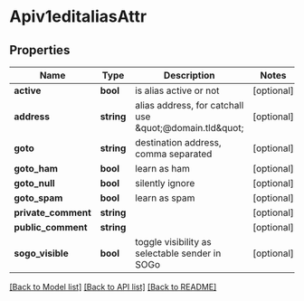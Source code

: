 # Apiv1editaliasAttr

## Properties
Name | Type | Description | Notes
------------ | ------------- | ------------- | -------------
**active** | **bool** | is alias active or not | [optional] 
**address** | **string** | alias address, for catchall use \&quot;@domain.tld\&quot; | [optional] 
**goto** | **string** | destination address, comma separated | [optional] 
**goto_ham** | **bool** | learn as ham | [optional] 
**goto_null** | **bool** | silently ignore | [optional] 
**goto_spam** | **bool** | learn as spam | [optional] 
**private_comment** | **string** |  | [optional] 
**public_comment** | **string** |  | [optional] 
**sogo_visible** | **bool** | toggle visibility as selectable sender in SOGo | [optional] 

[[Back to Model list]](../../README.md#documentation-for-models) [[Back to API list]](../../README.md#documentation-for-api-endpoints) [[Back to README]](../../README.md)

